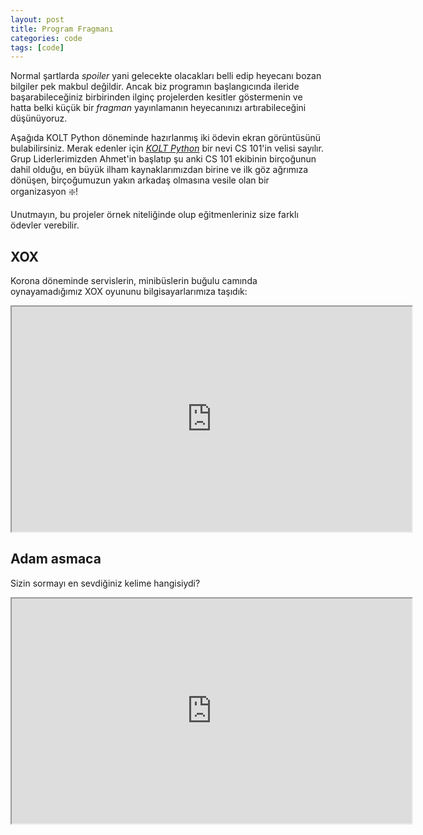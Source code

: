 ```yaml
---
layout: post
title: Program Fragmanı
categories: code
tags: [code]
---
```


Normal şartlarda *spoiler* yani gelecekte olacakları belli edip heyecanı bozan bilgiler pek makbul değildir. Ancak biz programın başlangıcında ileride başarabileceğiniz birbirinden ilginç projelerden kesitler göstermenin ve hatta belki küçük bir *fragman* yayınlamanın heyecanınızı artırabileceğini düşünüyoruz. 

Aşağıda KOLT Python döneminde hazırlanmış iki ödevin ekran görüntüsünü bulabilirsiniz. Merak edenler için *[KOLT Python](https://koltpython.com/)* bir nevi CS 101'in velisi sayılır. Grup Liderlerimizden Ahmet'in başlatıp şu anki CS 101 ekibinin birçoğunun dahil olduğu, en büyük ilham kaynaklarımızdan birine ve ilk göz ağrımıza dönüşen, birçoğumuzun yakın arkadaş olmasına vesile olan bir organizasyon :sparkle:!

Unutmayın, bu projeler örnek niteliğinde olup eğitmenleriniz size farklı ödevler verebilir.

## XOX
Korona döneminde servislerin, minibüslerin buğulu camında oynayamadığımız XOX oyununu bilgisayarlarımıza taşıdık:

<iframe width="640" height="360" src="https://drive.google.com/file/d/1CF2YnAcDz37nZcoqimbIgQDVfHN0W8Dw/preview" > </iframe>

## Adam asmaca
Sizin sormayı en sevdiğiniz kelime hangisiydi?

<iframe width="640" height="360" src="https://drive.google.com/file/d/1ExKBHQbzv5QCsrquVi43Rodjsy_zrf9f/preview" > </iframe>


